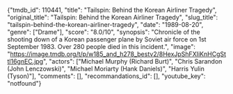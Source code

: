 {"tmdb_id": 110441, "title": "Tailspin: Behind the Korean Airliner Tragedy", "original_title": "Tailspin: Behind the Korean Airliner Tragedy", "slug_title": "tailspin-behind-the-korean-airliner-tragedy", "date": "1989-08-20", "genre": ["Drame"], "score": "8.0/10", "synopsis": "Chronicle of the shooting down of a Korean passenger plane by Soviet air force on 1st September 1983. Over 280 people died in this incident.", "image": "https://image.tmdb.org/t/p/w185_and_h278_bestv2/8HexJpShFXIiKnHCgSttl16gnEC.jpg", "actors": ["Michael Murphy (Richard Burt)", "Chris Sarandon (John Lenczowski)", "Michael Moriarty (Hank Daniels)", "Harris Yulin (Tyson)"], "comments": [], "recommandations_id": [], "youtube_key": "notfound"}
